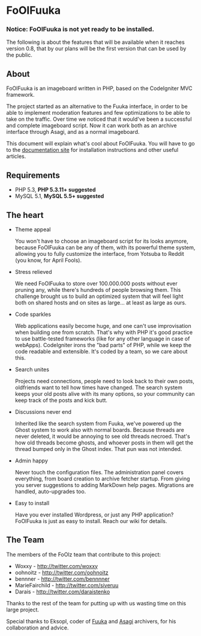 FoOlFuuka
=========

### Notice: FoOlFuuka is not yet ready to be installed. 

The following is about the features that will be available when it reaches version 0.8, that by our plans will be the first version that can be used by the public.

About
-----

FoOlFuuka is an imageboard written in PHP, based on the CodeIgniter MVC framework.

The project started as an alternative to the Fuuka interface, in order to be able to implement moderation features and few optimizations to be able to take on the traffic. Over time we noticed that it would've been a successful and complete imageboard script. Now it can work both as an archive interface through Asagi, and as a normal imageboard.

This document will explain what's cool about FoOlFuuka. You will have to go to the [documentation site](http://foolrulez.github.com/FoOlFuuka/) for installation instructions and other useful articles.

Requirements
------------

* PHP 5.3, __PHP 5.3.11+ suggested__
* MySQL 5.1, __MySQL 5.5+ suggested__

The heart
---------

* Theme appeal 

    You won't have to choose an imageboard script for its looks anymore, because FoOlFuuka can be any of them, with its powerful theme system, allowing you to fully customize the interface, from Yotsuba to Reddit (you know, for April Fools).

* Stress relieved

    We need FoOlFuuka to store over 100.000.000 posts without ever pruning any, while there's hundreds of people browsing them. This challenge brought us to build an optimized system that will feel light both on shared hosts and on sites as large... at least as large as ours.

* Code sparkles

    Web applications easily become huge, and one can't use improvisation when building one from scratch. That's why with PHP it's good practice to use battle-tested frameworks (like for any other language in case of webApps). CodeIgniter irons the "bad parts" of PHP, while we keep the code readable and extensible. It's coded by a team, so we care about this.

* Search unites

    Projects need connections, people need to look back to their own posts, oldfriends want to tell how times have changed. The search system keeps your old posts alive with its many options, so your community can keep track of the posts and kick butt.

* Discussions never end

    Inherited like the search system from Fuuka, we've powered up the Ghost system to work also with normal boards. Because threads are never deleted, it would be annoying to see old threads necroed. That's how old threads become ghosts, and whoever posts in them will get the thread bumped only in the Ghost index. That pun was not intended.

* Admin happy

    Never touch the configuration files. The administration panel covers everything, from board creation to archive fetcher startup. From giving you server suggestions to adding MarkDown help pages. Migrations are handled, auto-upgrades too.

* Easy to install

    Have you ever installed Wordpress, or just any PHP application? FoOlFuuka is just as easy to install. Reach our wiki for details.

The Team
--------

The members of the FoOlz team that contribute to this project:
* Woxxy - http://twitter.com/woxxy
* oohnoitz - http://twitter.com/oohnoitz
* bennner - http://twitter.com/bennnner
* MarieFairchild - http://twitter.com/siveruu
* Darais - http://twitter.com/daraistenko

Thanks to the rest of the team for putting up with us wasting time on this large project.

Special thanks to Eksopl, coder of [Fuuka](http://github.com/eksopl/fuuka) and [Asagi](http://github.com/eksopl/asagi) archivers, for his collaboration and advice.